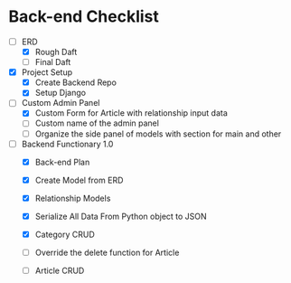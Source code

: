 # Back-end Checklist
- [ ] ERD 
  - [x] Rough Daft 
  - [ ] Final Daft

- [x] Project Setup
  - [x] Create Backend Repo 
  - [x] Setup Django

- [ ] Custom Admin Panel
  - [x] Custom Form for Article with relationship input data 
  - [ ] Custom name of the admin panel
  - [ ] Organize the side panel of models with section for main and other 

- [ ] Backend Functionary 1.0
  - [x] Back-end Plan
  - [x] Create Model from ERD
  - [x] Relationship Models
  - [x] Serialize All Data From Python object to JSON
  - [x] Category CRUD
  - [ ] Override the delete function for Article 
  - [ ] Article CRUD

